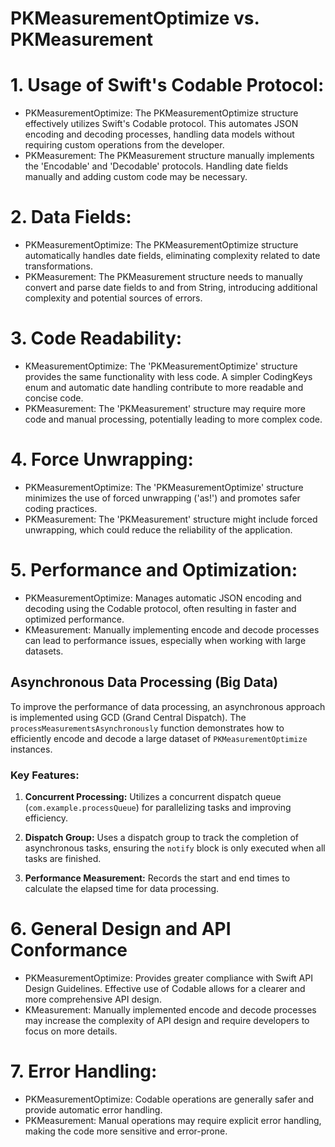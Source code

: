 
# PKMeasurementOptimize vs. PKMeasurement

# 1. Usage of Swift's Codable Protocol:

 - PKMeasurementOptimize: The PKMeasurementOptimize structure effectively utilizes Swift's Codable protocol. This automates JSON encoding and decoding processes, handling data models without requiring custom operations from the developer.
 - PKMeasurement: The PKMeasurement structure manually implements the 'Encodable' and 'Decodable' protocols. Handling date fields manually and adding custom code may be necessary.
 
 # 2. Data Fields: 
  
 - PKMeasurementOptimize: The PKMeasurementOptimize structure automatically handles date fields, eliminating complexity related to date transformations.
 - PKMeasurement: The PKMeasurement structure needs to manually convert and parse date fields to and from String, introducing additional complexity and potential sources of errors.
  
# 3. Code Readability:
   
 - KMeasurementOptimize: The 'PKMeasurementOptimize' structure provides the same functionality with less code. A simpler CodingKeys enum and automatic date handling contribute to more readable and concise code.
 - PKMeasurement: The 'PKMeasurement' structure may require more code and manual processing, potentially leading to more complex code.
   
# 4. Force Unwrapping:
    
 - PKMeasurementOptimize: The 'PKMeasurementOptimize' structure minimizes the use of forced unwrapping ('as!') and promotes safer coding practices.
 - PKMeasurement: The 'PKMeasurement' structure might include forced unwrapping, which could reduce the reliability of the application.
 
# 5. Performance and Optimization:
 
  - PKMeasurementOptimize: Manages automatic JSON encoding and decoding using the Codable protocol, often resulting in faster and optimized performance.
  - KMeasurement: Manually implementing encode and decode processes can lead to performance issues, especially when working with large datasets.
  
## Asynchronous Data Processing (Big Data)

To improve the performance of data processing, an asynchronous approach is implemented using GCD (Grand Central Dispatch). The `processMeasurementsAsynchronously` function demonstrates how to efficiently encode and decode a large dataset of `PKMeasurementOptimize` instances.

### Key Features:

1. **Concurrent Processing:** Utilizes a concurrent dispatch queue (`com.example.processQueue`) for parallelizing tasks and improving efficiency.

2. **Dispatch Group:** Uses a dispatch group to track the completion of asynchronous tasks, ensuring the `notify` block is only executed when all tasks are finished.

3. **Performance Measurement:** Records the start and end times to calculate the elapsed time for data processing.

  
# 6. General Design and API Conformance
  
 - PKMeasurementOptimize: Provides greater compliance with Swift API Design Guidelines. Effective use of Codable allows for a clearer and more comprehensive API design.
 - KMeasurement: Manually implemented encode and decode processes may increase the complexity of API design and require developers to focus on more details.
 
# 7. Error Handling:

 - PKMeasurementOptimize: Codable operations are generally safer and provide automatic error handling.
 - PKMeasurement: Manual operations may require explicit error handling, making the code more sensitive and error-prone.


